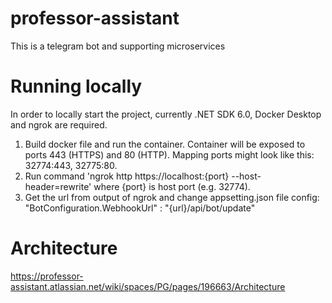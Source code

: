 # professor-assistant
This is a telegram bot and supporting microservices
# Running locally
In order to locally start the project, currently .NET SDK 6.0, Docker Desktop and ngrok are required.

1. Build docker file and run the container. Container will be exposed to ports 443 (HTTPS) and 80 (HTTP). Mapping ports might look like this: 32774:443, 32775:80.
2. Run command 'ngrok http https://localhost:{port} --host-header=rewrite' where {port} is host port (e.g. 32774).
3. Get the url from output of ngrok and change appsetting.json file config: "BotConfiguration.WebhookUrl" : "{url}/api/bot/update"

# Architecture
https://professor-assistant.atlassian.net/wiki/spaces/PG/pages/196663/Architecture
